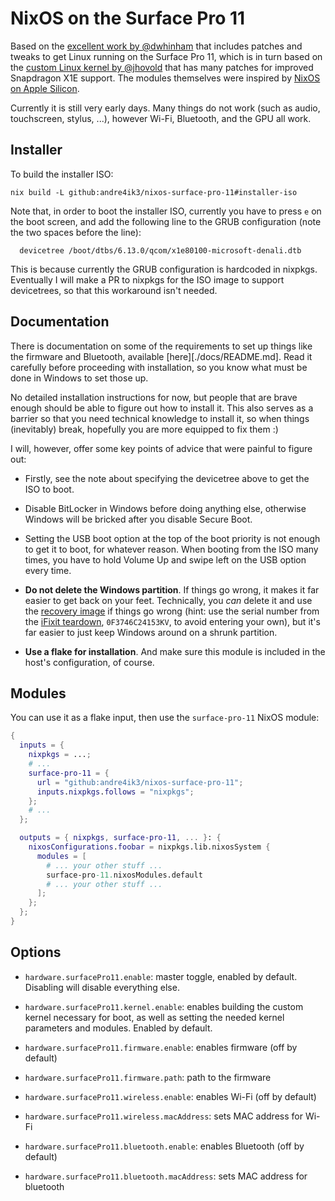 NixOS on the Surface Pro 11
===========================

Based on the [excellent work by @dwhinham][1] that includes patches and tweaks
to get Linux running on the Surface Pro 11, which is in turn based on the
[custom Linux kernel by @jhovold][2] that has many patches for improved
Snapdragon X1E support. The modules themselves were inspired by [NixOS on Apple
Silicon][3].

Currently it is still very early days. Many things do not work (such as audio,
touchscreen, stylus, ...), however Wi-Fi, Bluetooth, and the GPU all work.


## Installer

To build the installer ISO:

```
nix build -L github:andre4ik3/nixos-surface-pro-11#installer-iso
```

Note that, in order to boot the installer ISO, currently you have to press `e`
on the boot screen, and add the following line to the GRUB configuration (note
the two spaces before the line):

```
  devicetree /boot/dtbs/6.13.0/qcom/x1e80100-microsoft-denali.dtb
```

This is because currently the GRUB configuration is hardcoded in nixpkgs.
Eventually I will make a PR to nixpkgs for the ISO image to support
devicetrees, so that this workaround isn't needed.


## Documentation

There is documentation on some of the requirements to set up things like the
firmware and Bluetooth, available [here][./docs/README.md]. Read it carefully
before proceeding with installation, so you know what must be done in Windows
to set those up.

No detailed installation instructions for now, but people that are brave enough
should be able to figure out how to install it. This also serves as a barrier
so that you need technical knowledge to install it, so when things (inevitably)
break, hopefully you are more equipped to fix them :)

I will, however, offer some key points of advice that were painful to figure
out:

- Firstly, see the note about specifying the devicetree above to get the ISO to
  boot.

- Disable BitLocker in Windows before doing anything else, otherwise Windows
  will be bricked after you disable Secure Boot.

- Setting the USB boot option at the top of the boot priority is not enough to
  get it to boot, for whatever reason. When booting from the ISO many times,
  you have to hold Volume Up and swipe left on the USB option every time.

- **Do not delete the Windows partition**. If things go wrong, it makes it far
  easier to get back on your feet. Technically, you *can* delete it and use the
  [recovery image][4] if things go wrong (hint: use the serial number from the
  [iFixit teardown][5], `0F3746C24153KV`, to avoid entering your own), but it's
  far easier to just keep Windows around on a shrunk partition.

- **Use a flake for installation**. And make sure this module is included in
  the host's configuration, of course.


## Modules

You can use it as a flake input, then use the `surface-pro-11` NixOS module:

```nix
{
  inputs = {
    nixpkgs = ...;
    # ...
    surface-pro-11 = {
      url = "github:andre4ik3/nixos-surface-pro-11";
      inputs.nixpkgs.follows = "nixpkgs";
    };
    # ...
  };

  outputs = { nixpkgs, surface-pro-11, ... }: {
    nixosConfigurations.foobar = nixpkgs.lib.nixosSystem {
      modules = [
        # ... your other stuff ...
        surface-pro-11.nixosModules.default
        # ... your other stuff ...
      ];
    };
  };
}
```


## Options

- `hardware.surfacePro11.enable`: master toggle, enabled by default. Disabling
  will disable everything else.

- `hardware.surfacePro11.kernel.enable`: enables building the custom kernel
  necessary for boot, as well as setting the needed kernel parameters and
  modules. Enabled by default.

- `hardware.surfacePro11.firmware.enable`: enables firmware (off by default)

- `hardware.surfacePro11.firmware.path`: path to the firmware

- `hardware.surfacePro11.wireless.enable`: enables Wi-Fi (off by default)

- `hardware.surfacePro11.wireless.macAddress`: sets MAC address for Wi-Fi

- `hardware.surfacePro11.bluetooth.enable`: enables Bluetooth (off by default)

- `hardware.surfacePro11.bluetooth.macAddress`: sets MAC address for bluetooth


[1]: https://github.com/dwhinham/linux-surface-pro-11
[2]: https://github.com/jhovold/linux/tree/wip/x1e80100-6.13
[3]: https://github.com/tpwrules/nixos-apple-silicon
[4]: https://support.microsoft.com/en-us/surface-recovery-image
[5]: https://www.youtube.com/watch?v=Eg7KXJQ0p00&t=243
